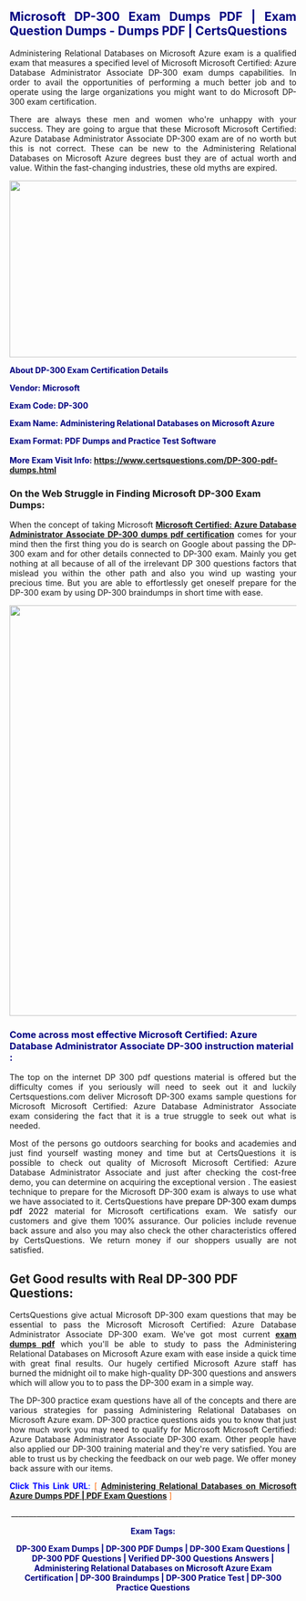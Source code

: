 <h2 style="text-align: justify;"><span style="color: #000080;">Microsoft DP-300 Exam Dumps PDF | Exam Question Dumps - Dumps PDF | CertsQuestions</span></h2>
<p style="text-align: justify;">Administering Relational Databases on Microsoft Azure exam is a qualified exam that measures a specified level of Microsoft Microsoft Certified: Azure Database Administrator Associate DP-300 exam dumps capabilities. In order to avail the opportunities of performing a much better job and to operate using the large organizations you might want to do Microsoft DP-300 exam certification.</p>
<p style="text-align: justify;">There are always these men and women who're unhappy with your success. They are going to argue that these Microsoft Microsoft Certified: Azure Database Administrator Associate DP-300 exam are of no worth but this is not correct. These can be new to the Administering Relational Databases on Microsoft Azure degrees bust they are of actual worth and value. Within the fast-changing industries, these old myths are expired.</p>
<p><img style="display: block; margin-left: auto; margin-right: auto;" src="https://i.imgur.com/eaP4ae9.png" width="840" height="310" /></p>
<p><span style="color: #000080;"><strong>About DP-300 Exam Certification Details</strong></span></p>
<p><span style="color: #000080;"><strong>Vendor: Microsoft<br /></strong></span></p>
<p><span style="color: #000080;"><strong>Exam Code: DP-300</strong></span></p>
<p><span style="color: #000080;"><strong>Exam Name: Administering Relational Databases on Microsoft Azure</strong></span></p>
<p><span style="color: #000080;"><strong>Exam Format: PDF Dumps and Practice Test Software<br /><br />More Exam Visit Info: <span style="color: #ff6600;"><a href="https://www.certsquestions.com/DP-300-pdf-dumps.html">https://www.certsquestions.com/DP-300-pdf-dumps.html</a></span></strong></span></p>
<h3>On the Web Struggle in Finding Microsoft DP-300 Exam Dumps:</h3>
<p style="text-align: justify;">When the concept of taking Microsoft <a href="https://www.certsquestions.com/DP-300-pdf-dumps.html"><strong>Microsoft Certified: Azure Database Administrator Associate DP-300 dumps pdf certification</strong></a> comes for your mind then the first thing you do is search on Google about passing the DP-300 exam and for other details connected to DP-300 exam. Mainly you get nothing at all because of all of the irrelevant DP 300 questions factors that mislead you within the other path and also you wind up wasting your precious time. But you are able to effortlessly get oneself prepare for the DP-300 exam by using DP-300 braindumps in short time with ease.</p>
<p><a href="https://www.certsquestions.com/DP-300-pdf-dumps.html"><img style="display: block; margin-left: auto; margin-right: auto;" src="https://i.imgur.com/pxhoKQ2.png" width="720" /></a></p>
<h3><span style="color: #000080;">Come across most effective Microsoft Certified: Azure Database Administrator Associate DP-300 instruction material :</span></h3>
<p style="text-align: justify;">The top on the internet DP 300 pdf questions material is offered but the difficulty comes if you seriously will need to seek out it and luckily Certsquestions.com deliver Microsoft DP-300 exams sample questions for Microsoft Microsoft Certified: Azure Database Administrator Associate exam considering the fact that it is a true struggle to seek out what is needed.</p>
<p style="text-align: justify;">Most of the persons go outdoors searching for books and academies and just find yourself wasting money and time but at CertsQuestions it is possible to check out quality of Microsoft Microsoft Certified: Azure Database Administrator Associate and just after checking the cost-free demo, you can determine on acquiring the exceptional version . The easiest technique to prepare for the Microsoft DP-300 exam is always to use what we have associated to it. CertsQuestions have <span style="color: #000000;">prepare DP-300 exam dumps pdf 2022</span> material for Microsoft certifications exam. We satisfy our customers and give them 100% assurance. Our policies include revenue back assure and also you may also check the other characteristics offered by CertsQuestions. We return money if our shoppers usually are not satisfied.</p>
<h2>Get Good results with Real DP-300 PDF Questions:</h2>
<p style="text-align: justify;">CertsQuestions give actual Microsoft DP-300 exam questions that may be essential to pass the Microsoft Microsoft Certified: Azure Database Administrator Associate DP-300 exam. We've got most current<strong>&nbsp;<a href="https://www.certsquestions.com/">exam dumps pdf</a></strong>&nbsp;which you'll be able to study to pass the Administering Relational Databases on Microsoft Azure exam with ease inside a quick time with great final results. Our hugely certified Microsoft Azure staff has burned the midnight oil to make high-quality DP-300 questions and answers which will allow you to to pass the DP-300 exam in a simple way.</p>
<p style="text-align: justify;">The DP-300 practice exam questions have all of the concepts and there are various strategies for passing Administering Relational Databases on Microsoft Azure exam. DP-300 practice questions aids you to know that just how much work you may need to qualify for Microsoft Microsoft Certified: Azure Database Administrator Associate DP-300 exam. Other people have also applied our DP-300 training material and they're very satisfied. You are able to trust us by checking the feedback on our web page. We offer money back assure with our items.</p>
<p style="text-align: justify;"><span style="color: #0000ff;"><strong>Click This Link URL</strong>:</span> <span style="color: #ff6600;">[ <strong><a href="https://www.certsquestions.com/microsoft-azure-certification.html">Administering Relational Databases on Microsoft Azure Dumps PDF | PDF Exam Questions</a></strong> ]</span></p>
<p style="text-align: center;">______________________________________________________________________________</p>
<p style="text-align: center;"><span style="color: #000080;"><strong>Exam Tags:</strong></span></p>
<p style="text-align: center;"><span style="color: #000080;"><strong>DP-300 Exam Dumps | DP-300 PDF Dumps | DP-300 Exam Questions | DP-300 PDF Questions | Verified DP-300 Questions Answers | Administering Relational Databases on Microsoft Azure Exam Certification | DP-300 Braindumps | DP-300 Pratice Test | DP-300 Practice Questions</strong></span></p>
